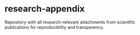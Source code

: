 # research-appendix
Repository with all research-relevant attachments from scientific publications for reproducibility and transparency.
